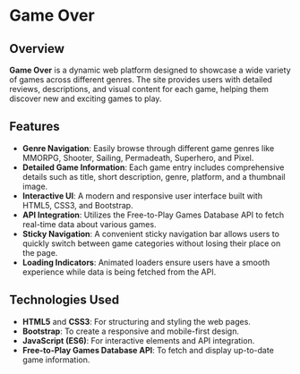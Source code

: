# Game Over

## Overview

**Game Over** is a dynamic web platform designed to showcase a wide variety of games across different genres. The site provides users with detailed reviews, descriptions, and visual content for each game, helping them discover new and exciting games to play.

## Features

- **Genre Navigation**: Easily browse through different game genres like MMORPG, Shooter, Sailing, Permadeath, Superhero, and Pixel.
- **Detailed Game Information**: Each game entry includes comprehensive details such as title, short description, genre, platform, and a thumbnail image.
- **Interactive UI**: A modern and responsive user interface built with HTML5, CSS3, and Bootstrap.
- **API Integration**: Utilizes the Free-to-Play Games Database API to fetch real-time data about various games.
- **Sticky Navigation**: A convenient sticky navigation bar allows users to quickly switch between game categories without losing their place on the page.
- **Loading Indicators**: Animated loaders ensure users have a smooth experience while data is being fetched from the API.

## Technologies Used

- **HTML5** and **CSS3**: For structuring and styling the web pages.
- **Bootstrap**: To create a responsive and mobile-first design.
- **JavaScript (ES6)**: For interactive elements and API integration.
- **Free-to-Play Games Database API**: To fetch and display up-to-date game information.

